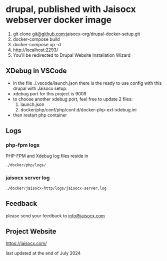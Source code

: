 # drupal, published with Jaisocx webserver docker image

1. git clone git@github.com:jaisocx-org/drupal-docker-setup.git
2. docker-compose build
3. docker-compose up -d
4. http://localhost:2293/
5. You'll be redirected to Drupal Website Installation Wizard


## XDebug in VSCode
- in the file ./.vscode/launch.json there is the ready to use config with this drupal with Jaisocx setup.
- xdebug port for this project is 9009
- to choose another xdebug port, feel free to update 2 files: 
  1. launch.json 
  2. docker/php/conf/php/conf.d/docker-php-ext-xdebug.ini
- then restart php container  


## Logs

### php-fpm logs
PHP-FPM and  Xdebug log files reside in 
```
./docker/php/logs/
```


### jaisocx server log
```
./docker/jaisocx-http/logs/jaisocx-server.log
```


## Feedback
please send your feedback to info@jaisocx.com


## Project Website
https://jaisocx.com/


last updated at the end of July 2024
